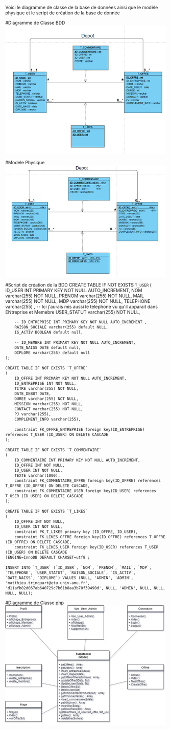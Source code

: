 Voici le diagramme de classe de la base de données ainsi que le modèle physique et le script de création de la base de donnée 

#Diagramme de Classe BDD
![DiagrammeClasse](img/DiagrammeClasse.png)

#Modele Physique
![MP](img/ModelePhysique.png)

#Script de création de la BDD
	CREATE TABLE IF NOT EXISTS `T_USER` 
	(
		ID_USER INT PRIMARY KEY NOT NULL AUTO_INCREMENT,
		NOM varchar(255) NOT NULL,
		PRENOM varchar(255) NOT NULL,
		MAIL varchar(255) NOT NULL,
		MDP varchar(255) NOT NULL,
		TELEPHONE varchar(255) ,
		-- Ici j'aurais mis aussi le telephone vu qu'il apparait dans ENtreprise et Memebre
		USER_STATUT varchar(255) NOT NULL,
		
		-- ID_ENTREPRISE INT PRIMARY KEY NOT NULL AUTO_INCREMENT ,
		RAISON_SOCIALE varchar(255) default NULL,
		IS_ACTIV BOOLEAN default null,
		
		-- ID_MEMBRE INT PRIMARY KEY NOT NULL AUTO_INCREMENT,
		DATE_NAISS DATE default null,
		DIPLOME varchar(255) default null
	);

	CREATE TABLE IF NOT EXISTS `T_OFFRE` 
	(
		ID_OFFRE INT PRIMARY KEY NOT NULL AUTO_INCREMENT,
		ID_ENTREPRISE INT NOT NULL,
		TITRE varchar(255) NOT NULL,
		DATE_DEBUT DATE,
		DUREE varchar(255) NOT NULL,
		MISSION varchar(255) NOT NULL,
		CONTACT varchar(255) NOT NULL,
		PJ varchar(255),
		COMPLEMENT_INFO varchar(255),
		
		constraint FK_OFFRE_ENTREPRISE foreign key(ID_ENTREPRISE) references T_USER (ID_USER) ON DELETE CASCADE
	);

	CREATE TABLE IF NOT EXISTS `T_COMMENTAIRE` 
	(
		ID_COMMENTAIRE INT PRIMARY KEY NOT NULL AUTO_INCREMENT,
		ID_OFFRE INT NOT NULL,
		ID_USER INT NOT NULL,
		TEXTE varchar(1000),
		constraint FK_COMMENTAIRE_OFFRE foreign key(ID_OFFRE) references T_OFFRE (ID_OFFRE) ON DELETE CASCADE,
		constraint FK_COMMENTAIRE_USER foreign key(ID_USER) references T_USER (ID_USER) ON DELETE CASCADE
	);

	CREATE TABLE IF NOT EXISTS `T_LIKES` 
	(
		ID_OFFRE INT NOT NULL,
		ID_USER INT NOT NULL,
		constraint PK_T_LIKES primary key (ID_OFFRE, ID_USER),
		constraint FK_LIKES_OFFRE foreign key(ID_OFFRE) references T_OFFRE (ID_OFFRE) ON DELETE CASCADE,
		constraint FK_LIKES_USER foreign key(ID_USER) references T_USER (ID_USER) ON DELETE CASCADE
	)ENGINE=InnoDB DEFAULT CHARSET=utf8 ;

	INSERT INTO `T_USER` (`ID_USER`, `NOM`, `PRENOM`, `MAIL`, `MDP`, `TELEPHONE`, `USER_STATUT`, `RAISON_SOCIALE`, `IS_ACTIV`, `DATE_NAISS`, `DIPLOME`) VALUES (NULL, 'ADMIN', 'ADMIN', 'matthieu.trinquart@etu.univ-amu.fr', 'd11afb82d067ab640729c7b61b8aa3b70f39490d', NULL, 'ADMIN', NULL, NULL, NULL, NULL);

#Diagramme de Classe php
![DiagrammeClassephp](img/DiagrammeClassphp.png)